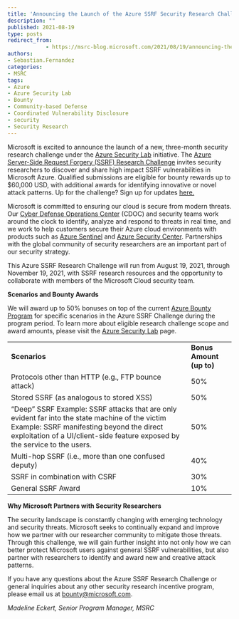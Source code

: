 ```yaml
---
title: 'Announcing the Launch of the Azure SSRF Security Research Challenge'
description: ""
published: 2021-08-19
type: posts
redirect_from:
            - https://msrc-blog.microsoft.com/2021/08/19/announcing-the-launch-of-the-azure-ssrf-security-research-challenge/
authors:
- Sebastian.Fernandez
categories:
- MSRC
tags:
- Azure
- Azure Security Lab
- Bounty
- Community-based Defense
- Coordinated Vulnerability Disclosure
- security
- Security Research
---
```

Microsoft is excited to announce the launch of a new, three-month security research challenge under the [Azure Security Lab](https://www.microsoft.com/en-us/msrc/azure-security-lab) initiative. The [Azure Server-Side Request Forgery (SSRF) Research Challenge](http://www.microsoft.com/en-us/msrc/azure-ssrf-research-challenge) invites security researchers to discover and share high impact SSRF vulnerabilities in Microsoft Azure. Qualified submissions are eligible for bounty rewards up to \$60,000 USD, with additional awards for identifying innovative or novel attack patterns. Up for the challenge? Sign up for updates [here.](https://forms.office.com/Pages/ResponsePage.aspx?id=v4j5cvGGr0GRqy180BHbR-IOn5S2lZFPrml32v6SFq9UNEpOOE40T1hPMUszNFEyMEhSUU5INURZQi4u)

Microsoft is committed to ensuring our cloud is secure from modern threats. Our [Cyber Defense Operations Center](https://www.microsoft.com/en-us/msrc/cdoc?rtc=1) (CDOC) and security teams work around the clock to identify, analyze and respond to threats in real time, and we work to help customers secure their Azure cloud environments with products such as [Azure Sentinel](https://azure.microsoft.com/en-us/services/azure-sentinel/) and [Azure Security Center](https://azure.microsoft.com/en-us/services/security-center/). Partnerships with the global community of security researchers are an important part of our security strategy.

This Azure SSRF Research Challenge will run from August 19, 2021, through November 19, 2021, with SSRF research resources and the opportunity to collaborate with members of the Microsoft Cloud security team.

**Scenarios and Bounty Awards**

We will award up to 50% bonuses on top of the current [Azure Bounty Program](https://www.microsoft.com/en-us/msrc/bounty-microsoft-azure?rtc=1) for specific scenarios in the Azure SSRF Challenge during the program period. To learn more about eligible research challenge scope and award amounts, please visit the [Azure Security Lab](https://www.microsoft.com/en-us/msrc/azure-security-lab) page.

|                                                                                                                                                                                                                            |                          |
| -------------------------------------------------------------------------------------------------------------------------------------------------------------------------------------------------------------------------- | ------------------------ |
| **Scenarios**                                                                                                                                                                                                              | **Bonus Amount (up to)** |
| Protocols other than HTTP (e.g., FTP bounce attack)                                                                                                                                                                        | 50%                      |
| Stored SSRF (as analogous to stored XSS)                                                                                                                                                                                   | 50%                      |
| “Deep” SSRF Example: SSRF attacks that are only evident far into the state machine of the victim Example: SSRF manifesting beyond the direct exploitation of a UI/client-side feature exposed by the service to the users. | 50%                      |
| Multi-hop SSRF (i.e., more than one confused deputy)                                                                                                                                                                       | 40%                      |
| SSRF in combination with CSRF                                                                                                                                                                                              | 30%                      |
| General SSRF Award                                                                                                                                                                                                         | 10%                      |

**Why Microsoft Partners with Security Researchers**

The security landscape is constantly changing with emerging technology and security threats. Microsoft seeks to continually expand and improve how we partner with our researcher community to mitigate those threats. Through this challenge, we will gain further insight into not only how we can better protect Microsoft users against general SSRF vulnerabilities, but also partner with researchers to identify and award new and creative attack patterns.

If you have any questions about the Azure SSRF Research Challenge or general inquiries about any other security research incentive program, please email us at [bounty@microsoft.com](mailto:bounty@microsoft.com).

_Madeline Eckert, Senior Program Manager, MSRC_
